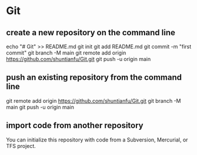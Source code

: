 # Git

## create a new repository on the command line

echo "# Git" >> README.md
git init
git add README.md
git commit -m "first commit"
git branch -M main
git remote add origin https://github.com/shuntianfu/Git.git
git push -u origin main

## push an existing repository from the command line

git remote add origin https://github.com/shuntianfu/Git.git
git branch -M main
git push -u origin main

## import code from another repository

You can initialize this repository with code from a Subversion, Mercurial, or TFS project.
